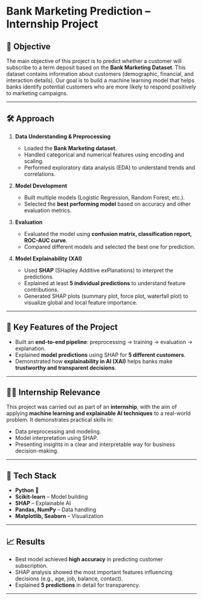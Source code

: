 #  Bank Marketing Prediction – Internship Project

## 🎯 Objective

The main objective of this project is to predict whether a customer will subscribe to a term deposit based on the **Bank Marketing Dataset**. This dataset contains information about customers (demographic, financial, and interaction details). Our goal is to build a machine learning model that helps banks identify potential customers who are more likely to respond positively to marketing campaigns.

---

## 🛠️ Approach

1. **Data Understanding & Preprocessing**

   * Loaded the **Bank Marketing dataset**.
   * Handled categorical and numerical features using encoding and scaling.
   * Performed exploratory data analysis (EDA) to understand trends and correlations.

2. **Model Development**

   * Built multiple models (Logistic Regression, Random Forest, etc.).
   * Selected the **best performing model** based on accuracy and other evaluation metrics.

3. **Evaluation**

   * Evaluated the model using **confusion matrix, classification report, ROC-AUC curve**.
   * Compared different models and selected the best one for prediction.

4. **Model Explainability (XAI)**

   * Used **SHAP** (SHapley Additive exPlanations) to interpret the predictions.
   * Explained at least **5 individual predictions** to understand feature contributions.
   * Generated SHAP plots (summary plot, force plot, waterfall plot) to visualize global and local feature importance.

---

## 📌 Key Features of the Project

* Built an **end-to-end pipeline**: preprocessing → training → evaluation → explanation.
* Explained **model predictions** using SHAP for **5 different customers**.
* Demonstrated how **explainability in AI (XAI)** helps banks make **trustworthy and transparent decisions**.

---

## 🧑‍💻 Internship Relevance

This project was carried out as part of an **internship**, with the aim of applying **machine learning and explainable AI techniques** to a real-world problem. It demonstrates practical skills in:

* Data preprocessing and modeling.
* Model interpretation using SHAP.
* Presenting insights in a clear and interpretable way for business decision-making.

---

## 🚀 Tech Stack

* **Python** 🐍
* **Scikit-learn** – Model building
* **SHAP** – Explainable AI
* **Pandas, NumPy** – Data handling
* **Matplotlib, Seaborn** – Visualization

---

## 📈 Results

* Best model achieved **high accuracy** in predicting customer subscription.
* SHAP analysis showed the most important features influencing decisions (e.g., age, job, balance, contact).
* Explained **5 predictions** in detail for transparency.

---
